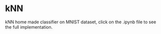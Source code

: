 # kNN
kNN home made classifier on MNIST dataset, click on the .ipynb file to see the full implementation. 
